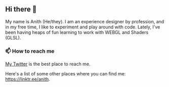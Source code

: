 ## Hi there 👋

<!--
**anithvishwanath/anithvishwanath** is a ✨ _special_ ✨ repository because its `README.md` (this file) appears on your GitHub profile.

Here are some ideas to get you started:

- 🔭 I’m currently working on ...
- 🌱 I’m currently learning ...
- 👯 I’m looking to collaborate on ...
- 🤔 I’m looking for help with ...
- 💬 Ask me about ...
- 📫 How to reach me: ...
- 😄 Pronouns: ...
- ⚡ Fun fact: ...
-->

My name is Anith (He/they). I am an experience designer by profession, and in my free time, I like to experiment and play around with code. Lately, I've been having heaps of fun learning to work with WEBGL and Shaders (GLSL).

### 📫 How to reach me
[My Twitter](https://twitter.com/_anith) is the best place to reach me. 

Here's a list of some other places where you can find me: https://linktr.ee/anith.
